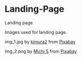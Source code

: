 # Landing-Page
Landing page

Images used for landing page.

img_1.jpg by <a href="https://pixabay.com/users/kimura2-490872/?utm_source=link-attribution&amp;utm_medium=referral&amp;utm_campaign=image&amp;utm_content=477832">kimura2</a> from <a href="https://pixabay.com//?utm_source=link-attribution&amp;utm_medium=referral&amp;utm_campaign=image&amp;utm_content=477832">Pixabay</a>

img_2.png by <a href="https://pixabay.com/users/moinzon-2433302/?utm_source=link-attribution&amp;utm_medium=referral&amp;utm_campaign=image&amp;utm_content=1412683">Michi S</a> from <a href="https://pixabay.com//?utm_source=link-attribution&amp;utm_medium=referral&amp;utm_campaign=image&amp;utm_content=1412683">Pixabay</a>